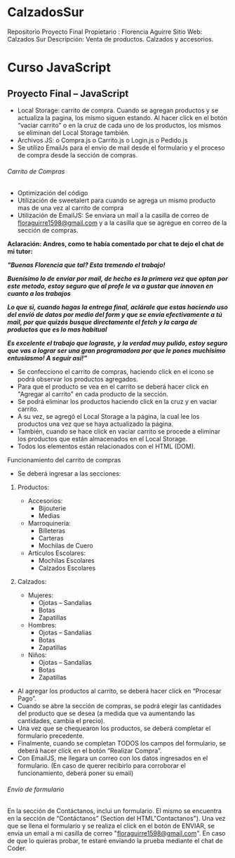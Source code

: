 # CalzadosSur
Repositorio Proyecto Final
Propietario : Florencia Aguirre
Sitio Web: Calzados Sur
Descripción: Venta de productos. Calzados y accesorios.

# Curso JavaScript

## Proyecto Final – JavaScript

-	Local Storage: carrito de compra. Cuando se agregan productos y se actualiza la pagina, los mismo siguen estando. Al hacer click en el botón “vaciar carrito” o en la cruz de cada uno de los productos, los mismos se eliminan del Local Storage también.
-	Archivos JS: 
o	Compra.js
o	Carrito.js
o	Login.js
o	Pedido.js
-	Se utilizo EmailJs para el envio de mail desde el formulario y el proceso de compra desde la sección de compras.

###### Carrito de Compras

-	Optimización del código
-	Utilización de sweetalert para cuando se agrega un mismo producto mas de una vez al carrito de compra
-	Utilización de EmailJS: Se enviara un mail a la casilla de correo de floraguirre1598@gmail.com y a la casilla que se agregue en correo de la sección de compras.

**Aclaración: Andres, como te había comentado por chat te dejo el chat de mi tutor:**

***"Buenas Florencia que tal? Esta tremendo el trabajo!***

***Buenísimo lo de enviar por mail, de hecho es la primera vez que optan por este metodo, estoy seguro que al profe le va a gustar que innoven en cuanto a los trabajos***

***Lo que si, cuando hagas la entrega final, aclárale que estas haciendo uso del envió de datos por medio del form y que se envía efectivamente a tú mail, por que quizás busque directamente el fetch y la carga de productos que es lo mas habitual***

***Es excelente el trabajo que lograste, y la verdad muy pulido, estoy seguro que vas a lograr ser una gran programadora por que le pones muchisimo entusiasmo! A seguir así!"***


-	Se confecciono el carrito de compras, haciendo click en el icono se podrá observar los productos agregados.
-	Para que el producto se vea en el carrito se deberá hacer click en "Agregar al carrito" en cada producto de la sección.
-	Se podrá eliminar los productos haciendo click en la cruz y en vaciar carrito.
-	A su vez, se agregó el Local Storage a la página, la cual lee los productos una vez que se haya actualizado la página.
-	También, cuando se hace click en vaciar carrito se procede a eliminar los productos que están almacenados en el Local Storage.
-	Todos los elementos están relacionados con el HTML (DOM).

Funcionamiento del carrito de compras
-	Se deberá ingresar a las secciones:

1.  Productos:
    - Accesorios: 
      - Bijouterie
	  - Medias
    - Marroquinería:
      - Billeteras
      - Carteras
	  - Mochilas de Cuero
    - Artículos Escolares:
	  - Mochilas Escolares
	  - Calzados Escolares

2.  Calzados:
    - Mujeres:
	  - Ojotas – Sandalias
	  - Botas
	  - Zapatillas
    - Hombres:
	  - Ojotas – Sandalias
	  - Botas
	  - Zapatillas
    - Niños:
	  - Ojotas – Sandalias
	  - Botas
	  - Zapatillas

-	Al agregar los productos al carrito, se deberá hacer click en “Procesar Pago”.
-	Cuando se abre la sección de compras, se podrá elegir las cantidades del producto que se desea (a medida que va aumentando las cantidades, cambia el precio).
-	Una vez que se chequearon los productos, se deberá completar el formulario precedente. 
-	Finalmente, cuando se completan TODOS los campos del formulario, se deberá hacer click en el botón “Realizar Compra”. 
-	Con EmailJS, me llegara un correo con los datos ingresados en el formulario. (En caso de querer recibirlo para corroborar el funcionamiento, deberá poner su email)


###### Envío de formulario

En la sección de Contáctanos, inclui un formulario. 
El mismo se encuentra en la sección de “Contáctanos” (Section del HTML"Contactanos"). Una vez que se llena el formulario y se realiza el click en el botón de ENVIAR, se envía un email a mi casilla de correo "floraguirre1598@gmail.com". En caso de que lo quieras probar, te estaré enviando la prueba mediante el chat de Coder.
